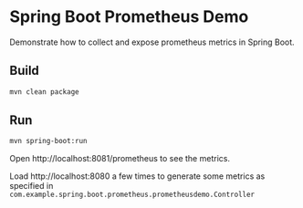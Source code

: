 # Spring Boot Prometheus Demo
Demonstrate how to collect and expose prometheus metrics in Spring Boot.

## Build

```bash
mvn clean package
```

## Run

```bash
mvn spring-boot:run
```

Open http://localhost:8081/prometheus to see the metrics.

Load http://localhost:8080 a few times to generate some metrics as specified in `com.example.spring.boot.prometheus.prometheusdemo.Controller`